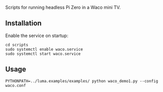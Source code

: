 Scripts for running headless Pi Zero in a Waco mini TV.

Installation
------------

Enable the service on startup:
```
cd scripts
sudo systemctl enable waco.service
sudo systemctl start waco.service
```

Usage
-----

```
PYTHONPATH=../luma.examples/examples/ python waco_demo1.py --config waco.conf
```
